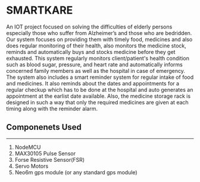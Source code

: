 # SMARTKARE

  An IOT project focused on solving the difficulties of elderly persons especially those who suffer from Alzheimer’s and those who are bedridden. Our system focuses on providing them with timely food, medicines and also does regular monitoring of their health, also monitors the medicine stock, reminds and automatically buys and stocks medicine before they get exhausted. 
  This system regularly monitors client/patient's health condition such as blood sugar, pressure, and heart rate and automatically informs concerned family members as well as the hospital in case of emergency. The system also includes a smart reminder system for regular intake of food and medicines. It also reminds about the dates and appointments for a regular checkup which has to be done at the hospital and auto generates an appointment at the earlist date available. Also, the medicine storage rack is designed in such a way that only the required medicines are given at each timing along with the reminder alarm.
  
## Componenets Used
<hr>
<ol>
  <li>NodeMCU</li>
  <li>MAX30105 Pulse Sensor</li>
  <li>Forse Resistive Sensor(FSR)</li>
  <li>Servo Motors</li>
  <li>Neo6m gps module (or any standard gps module)</li>
  </ol>
  

